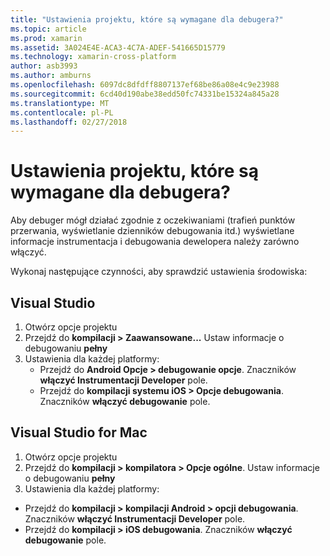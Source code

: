 ```yaml
---
title: "Ustawienia projektu, które są wymagane dla debugera?"
ms.topic: article
ms.prod: xamarin
ms.assetid: 3A024E4E-ACA3-4C7A-ADEF-541665D15779
ms.technology: xamarin-cross-platform
author: asb3993
ms.author: amburns
ms.openlocfilehash: 6097dc8dfdff8807137ef68be86a08e4c9e23988
ms.sourcegitcommit: 6cd40d190abe38edd50fc74331be15324a845a28
ms.translationtype: MT
ms.contentlocale: pl-PL
ms.lasthandoff: 02/27/2018
---
```

# <a name="what-project-settings-are-required-for-the-debugger"></a>Ustawienia projektu, które są wymagane dla debugera?

Aby debuger mógł działać zgodnie z oczekiwaniami (trafień punktów przerwania, wyświetlanie dzienników debugowania itd.) wyświetlane informacje instrumentacja i debugowania dewelopera należy zarówno włączyć.

Wykonaj następujące czynności, aby sprawdzić ustawienia środowiska:

## <a name="visual-studio"></a>Visual Studio
1. Otwórz opcje projektu
2. Przejdź do **kompilacji > Zaawansowane...** Ustaw informacje o debugowaniu **pełny**
3. Ustawienia dla każdej platformy:
   - Przejdź do **Android Opcje > debugowanie opcje**. Znaczników **włączyć Instrumentacji Developer** pole.
   - Przejdź do **kompilacji systemu iOS > Opcje debugowania**. Znaczników **włączyć debugowanie** pole.

## <a name="visual-studio-for-mac"></a>Visual Studio for Mac
1. Otwórz opcje projektu
2. Przejdź do **kompilacji > kompilatora > Opcje ogólne**. Ustaw informacje o debugowaniu **pełny**
3. Ustawienia dla każdej platformy:
  - Przejdź do **kompilacji > kompilacji Android > opcji debugowania**. Znaczników **włączyć Instrumentacji Developer** pole.
  - Przejdź do **kompilacji > iOS debugowania**. Znaczników **włączyć debugowanie** pole.

